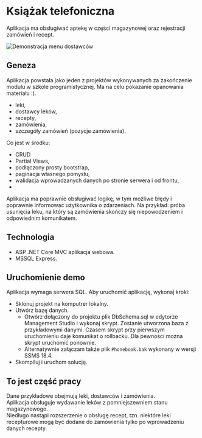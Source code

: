 # Książak telefoniczna

Aplikacja ma obsługiwać aptekę w części magazynowej oraz rejestracji zamówień i recept.

![Demonstracja menu dostawców](Img/suppliers.gif)

## Geneza

Aplikacja powstała jako jeden z projektów wykonywanych za zakończenie modułu w szkole programistycznej. Ma na celu pokazanie opanowania materiału :).

- leki,
- dostawcy leków,
- recepty,
- zamówienia,
- szczegóły zamówień (pozycje zamówienia).

Co jest w środku:

- CRUD
- Partial Views,
- podłączony prosty bootstrap,
- paginacja własnego pomysłu,
- walidacja wprowadzanych danych po stronie serwera i od frontu,
- 

Aplikacja ma poprawnie obsługiwać logikę, w tym możliwe błędy i poprawnie informować użytkownika o zdarzeniach. Na przykład: próba usunięcia leku, na który są zamówienia skończy się niepowodzeniem i odpowiednim komunikatem.

## Technologia

- ASP .NET Core MVC aplikacja webowa.
- MSSQL Express.

## Uruchomienie demo

Aplikacja wymaga serwera SQL. Aby uruchomić aplikację, wykonaj kroki:

- Sklonuj projekt na komputrer lokalny.
- Utwórz bazę danych.
  - Otwórz dołączony do projektu plik DbSchema.sql w edytorze Management Studio i wykonaj skrypt. Zostanie utworzona baza z przykładowymi danymi. Czasem skrypt przy pierwszym uruchomieniu daje komunikat o rollbacku. Dla pewności można skrypt uruchomić ponownie.
  - Alternatywnie załączam także plik `Phonebook.bak` wykonany w wersji SSMS 18.4.
- Skompiluj i uruchom solucję.

## To jest część pracy

Dane przykładowe obejmują leki, dostawców i zamówienia.  
Aplikacja obsługuje wydawanie leków z pomniejszewniem stanu magazynowogo.  
Niedługo nastąpi rozszerzenie o obsługę recept, tzn. niektóre leki recepturowe mogą być dodane do zamówienia tylko po wprowadzeniu danych recepty.
